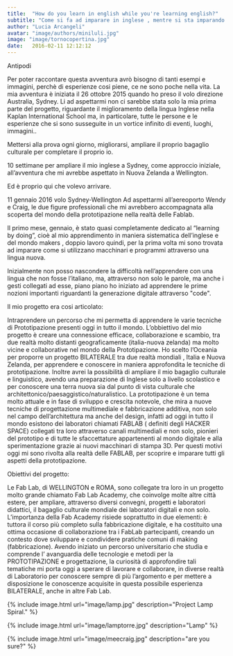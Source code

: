 ```yaml
---
title:  "How do you learn in english while you're learning english?"
subtitle: "Come si fa ad imparare in inglese , mentre si sta imparando l'inglese?"
author: "Lucia Arcangeli"
avatar: "image/authors/miniluli.jpg"
image: "image/tornocopertina.jpg"
date:   2016-02-11 12:12:12
---
```


Antipodi

Per poter raccontare questa avventura avrò bisogno di tanti esempi e immagini, perchè di esperienze cosi piene, ce ne sono poche nella vita.
La mia avventura è iniziata il 26 ottobre 2015 quando ho preso il volo direzione Australia, Sydney. Li ad aspettarmi non ci sarebbe stata solo la mia prima parte del progetto, riguardante il miglioramento della lingua Inglese nella Kaplan International School  ma, in particolare, tutte le persone e le esperienze che si sono susseguite in un vortice infinito di eventi, luoghi, immagini..

Mettersi alla prova ogni giorno, migliorarsi, ampliare il proprio bagaglio culturale per completare il proprio io.

10 settimane per ampliare il mio inglese a Sydney, come approccio iniziale, all’avventura che mi avrebbe aspettato in Nuova Zelanda  a Wellington.

Ed è proprio qui che volevo arrivare.

11 gennaio 2016 volo Sydney-Wellington
Ad aspettarmi all’aereoporto Wendy e Craig, le due figure professionali che mi avrebbero accompagnata alla scoperta del mondo della prototipazione nella realtà delle Fablab.

Il primo mese, gennaio, è stato quasi completamente dedicato al  “learning by doing”, cioè al mio apprendimento in maniera sistematica dell’inglese e del mondo makers , doppio lavoro quindi, per la prima volta mi sono trovata ad imparare come si utilizzano macchinari e programmi attraverso una lingua nuova.

Inizialmente non posso nascondere la difficoltà nell’apprendere con una lingua che non fosse l’italiano, ma, attraverso non solo le parole, ma anche i gesti collegati ad esse, piano piano ho iniziato ad apprendere le prime nozioni importanti riguardanti la generazione digitale attraverso "code".

Il mio progetto era cosi articolato:

Intraprendere un percorso che mi permetta di apprendere le varie tecniche di Prototipazione presenti oggi in tutto il mondo. L’obbiettivo del mio progetto è creare una connessione efficace, collaborazione e scambio, tra due realtà molto distanti geograficamente (italia-nuova zelanda) ma molto vicine e collaborative nel mondo della Prototipazione. Ho scelto l’Oceania per proporre un progetto BILATERALE tra due realtà mondiali , Italia e Nuova Zelanda, per apprendere e conoscere in maniera approfondita le tecniche di prototipazione. Inoltre avrei la possibilità di ampliare il mio bagaglio culturale e linguistico, avendo una preparazione di Inglese solo a livello scolastico e per conoscere una terra nuova sia dal punto di vista culturale che architettonico/paesaggistico/naturalistico. La prototipazione è un tema molto attuale e in fase di sviluppo e crescita notevole, che mira a nuove tecniche di progettazione multimediale e fabbricazione additiva, non solo nel campo dell’architettura ma anche del design, infatti ad oggi in tutto il mondo esistono dei laboratori chiamati FABLAB ( definiti degli HACKER SPACE) collegati tra loro attraverso canali multimediali e non solo, pionieri del prototipo e di tutte le sfaccettature appartenenti al mondo digitale e alla sperimentazione grazie ai nuovi macchinari di stampa 3D. Per questi motivi oggi mi sono rivolta alla realtà delle FABLAB, per scoprire e imparare tutti gli aspetti della prototipazione.

Obiettivi del progetto:
 
Le Fab Lab, di WELLINGTON e ROMA, sono collegate tra loro in un progetto molto grande chiamato Fab Lab Academy, che coinvolge molte altre città estere, per ampliare, attraverso diversi convegni, progetti e laboratori didattici, il bagaglio culturale mondiale dei laboratori digitali e non solo. L’importanza della Fab Academy risiede soprattutto in due elementi: è tuttora il corso più completo sulla fabbricazione digitale, e ha costituito una ottima occasione di collaborazione tra i FabLab partecipanti, creando un contesto dove sviluppare e condividere pratiche comuni di making (fabbricazione). Avendo iniziato un percorso universitario che studia e comprende l’ avanguardia delle tecnologie e metodi per la PROTOTIPAZIONE e progettazione, la curiosità di approfondire tali tematiche mi porta oggi a sperare di lavorare e collaborare, in diverse realtà di Laboratorio per conoscere sempre di più l’argomento e per mettere a disposizione le conoscenze acquisite in questa possibile esperienza BILATERALE, anche in altre Fab Lab.




{% include image.html url="image/lamp.jpg" description="Project Lamp Spiral." %}


{% include image.html url="image/lamptorre.jpg" description="Lamp" %}

{% include image.html url="image/meecraig.jpg" description="are you sure?" %}